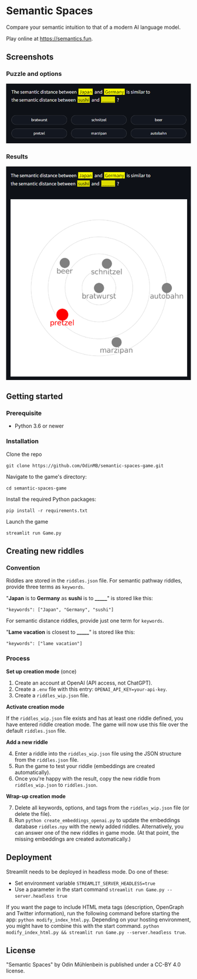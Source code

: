# Semantic Spaces

Compare your semantic intuition to that of a modern AI language model.

Play online at https://semantics.fun.

## Screenshots

### Puzzle and options

![Puzzle and options](img/screen1.png)

### Results

![Results](img/screen2.png)

## Getting started

### Prerequisite

- Python 3.6 or newer

### Installation

Clone the repo

    git clone https://github.com/OdinMB/semantic-spaces-game.git

Navigate to the game's directory:

    cd semantic-spaces-game

Install the required Python packages:

    pip install -r requirements.txt

Launch the game

    streamlit run Game.py

## Creating new riddles

### Convention

Riddles are stored in the `riddles.json` file. For semantic pathway riddles, provide three terms as `keywords`.

"**Japan** is to **Germany** as **sushi** is to **\_\_\_\_\_**" is stored like this:

    "keywords": ["Japan", "Germany", "sushi"]

For semantic distance riddles, provide just one term for `keywords`.

"**Lame vacation** is closest to **\_\_\_\_\_**" is stored like this:

    "keywords": ["lame vacation"]

### Process

**Set up creation mode** (once)

1. Create an account at OpenAI (API access, not ChatGPT).
2. Create a `.env` file with this entry: `OPENAI_API_KEY=your-api-key`.
3. Create a `riddles_wip.json` file.

**Activate creation mode**

If the `riddles_wip.json` file exists and has at least one riddle defined, you have entered riddle creation mode. The game will now use this file over the default `riddles.json` file.

**Add a new riddle**

4. Enter a riddle into the `riddles_wip.json` file using the JSON structure from the `riddles.json` file.
5. Run the game to test your riddle (embeddings are created automatically).
6. Once you're happy with the result, copy the new riddle from `riddles_wip.json` to `riddles.json`.

**Wrap-up creation mode**

7. Delete all keywords, options, and tags from the `riddles_wip.json` file (or delete the file).
8. Run `python create_embeddings_openai.py` to update the embeddings database `riddles.npy` with the newly added riddles. Alternatively, you can answer one of the new riddles in game mode. (At that point, the missing embeddings are created automatically.)

## Deployment

Streamlit needs to be deployed in headless mode. Do one of these:

- Set environment variable `STREAMLIT_SERVER_HEADLESS=true`
- Use a parameter in the start command `streamlit run Game.py --server.headless true`

If you want the page to include HTML meta tags (description, OpenGraph and Twitter information), run the following command before starting the app: `python modify_index_html.py`. Depending on your hosting environment, you might have to combine this with the start command. `python modify_index_html.py && streamlit run Game.py --server.headless true`.

## License

"Semantic Spaces" by Odin Mühlenbein is published under a CC-BY 4.0 license.
